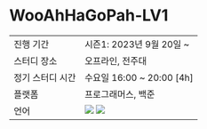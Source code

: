 # WooAhHaGoPah-LV1

<table>
  <tr>
    <td>진행 기간</td>
    <td>시즌1: 2023년 9월 20일 ~</td>
  </tr>
  <tr>
    <td>스터디 장소</td>
    <td>오프라인, 전주대</td>
  </tr>
  <tr>
    <td>정기 스터디 시간</td>
    <td>수요일 16:00 ~ 20:00 [4h] 
  </tr>
  <tr>
    <td>플랫폼</td>
    <td>프로그래머스, 백준</td>
  </tr>
  <tr>
    <td>언어</td>
    <td><img src="https://img.shields.io/badge/Java-007396.svg?&style=for-the-badge&logo=Java&logoColor=white"> 
        <img src="https://img.shields.io/badge/Python-3776AB?style=for-the-badge&logo=python&logoColor=white">
    </td>
  </tr>
</table>
